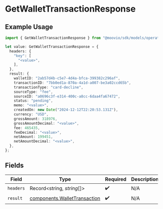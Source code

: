 # GetWalletTransactionResponse

## Example Usage

```typescript
import { GetWalletTransactionResponse } from "@moovio/sdk/models/operations";

let value: GetWalletTransactionResponse = {
  headers: {
    "key": [
      "<value>",
    ],
  },
  result: {
    walletID: "2ab57d4b-c5e7-4d4a-bfca-399382c296af",
    transactionID: "7bb0ed1a-870a-4a1d-a007-be3a02ccd65b",
    transactionType: "card-decline",
    sourceType: "fee",
    sourceID: "a0696c3f-e314-400c-a8cc-6daa4fa67472",
    status: "pending",
    memo: "<value>",
    createdOn: new Date("2024-12-12T22:20:53.131Z"),
    currency: "USD",
    grossAmount: 318976,
    grossAmountDecimal: "<value>",
    fee: 465435,
    feeDecimal: "<value>",
    netAmount: 199451,
    netAmountDecimal: "<value>",
  },
};
```

## Fields

| Field                                                                        | Type                                                                         | Required                                                                     | Description                                                                  |
| ---------------------------------------------------------------------------- | ---------------------------------------------------------------------------- | ---------------------------------------------------------------------------- | ---------------------------------------------------------------------------- |
| `headers`                                                                    | Record<string, *string*[]>                                                   | :heavy_check_mark:                                                           | N/A                                                                          |
| `result`                                                                     | [components.WalletTransaction](../../models/components/wallettransaction.md) | :heavy_check_mark:                                                           | N/A                                                                          |